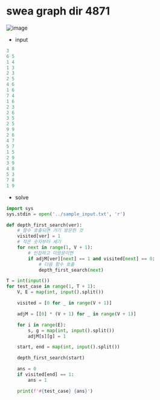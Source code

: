 # swea graph dir 4871

![image](https://s3.us-west-2.amazonaws.com/secure.notion-static.com/7c9c6e8c-abac-4959-8a67-ef6e6e188309/Untitled.png?X-Amz-Algorithm=AWS4-HMAC-SHA256&X-Amz-Content-Sha256=UNSIGNED-PAYLOAD&X-Amz-Credential=AKIAT73L2G45EIPT3X45%2F20230321%2Fus-west-2%2Fs3%2Faws4_request&X-Amz-Date=20230321T001254Z&X-Amz-Expires=86400&X-Amz-Signature=1a51b9862778305c43ae5778a9e13e2b3c7c426ae255a976667a2243e81b5fe3&X-Amz-SignedHeaders=host&response-content-disposition=filename%3D%22Untitled.png%22&x-id=GetObject)

- input

```python
3
6 5
1 4
1 3
2 3
2 5
4 6
1 6
7 4
1 6
2 3
2 6
3 5
2 5
9 9
2 6
4 7
5 7
1 5
2 9
3 9
4 8
5 3
7 8
1 9
```

- solve

```python
import sys
sys.stdin = open('../sample_input.txt', 'r')

def depth_first_search(ver):
    # 함수 호출되면 거기 방문한 것
    visited[ver] = 1
    # 작은 숫자부터 세기
    for next in range(1, V + 1):
        # 인접하고 미방문이면
        if adjM[ver][next] == 1 and visited[next] == 0:
            # 다음 함수 호출
            depth_first_search(next)

T = int(input())
for test_case in range(1, T + 1):
    V, E = map(int, input().split())

    visited = [0 for _ in range(V + 1)]

    adjM = [[0] * (V + 1) for _ in range(V + 1)]

    for i in range(E):
        s, g = map(int, input().split())
        adjM[s][g] = 1

    start, end = map(int, input().split())

    depth_first_search(start)

    ans = 0
    if visited[end] == 1:
        ans = 1

    print(f'#{test_case} {ans}')
```